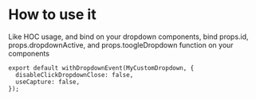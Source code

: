 # How to use it

Like HOC usage, and bind on your dropdown components, bind props.id, props.dropdownActive, and props.toogleDropdown function on your components
```
export default withDropdownEvent(MyCustomDropdown, {
  disableClickDropdownClose: false,
  useCapture: false,
});
```
